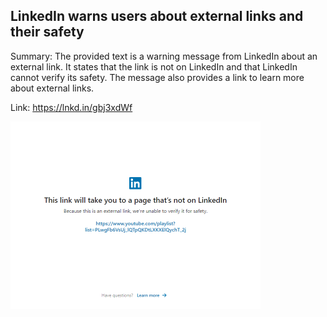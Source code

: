 ## LinkedIn warns users about external links and their safety
Summary: The provided text is a warning message from LinkedIn about an external link. It states that the link is not on LinkedIn and that LinkedIn cannot verify its safety. The message also provides a link to learn more about external links.

Link: https://lnkd.in/gbj3xdWf

<img src="/img/d4be64e6-b881-4866-ab69-ff59fb6d5daa.png" width="400" />
<br/><br/>
